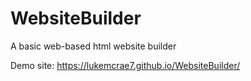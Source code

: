 # WebsiteBuilder
A basic web-based html website builder

Demo site: https://lukemcrae7.github.io/WebsiteBuilder/
